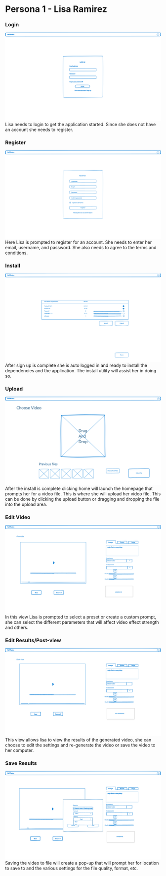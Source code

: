 # Persona 1 - Lisa Ramirez
### Login
![Login](Login.png)
Lisa needs to login to get the application started. Since she does not have an account she needs to register.
### Register
![Register](Register.png)
Here Lisa is prompted to register for an account. She needs to enter her email, username, and password. She also needs to agree to the terms and conditions.
### Install
![Install](Install.png)
After sign up is complete she is auto logged in and ready to install the dependencies and the application. The install utility will assist her in doing so.
### Upload
![Upload A File](Upload-Edit.png)
After the install is complete clicking home will launch the homepage that prompts her for a video file. This is where she will upload her video file. This can be done by clicking the upload button or dragging and dropping the file into the upload area.
### Edit Video
![Edit Video](Edit-Prompt.png)
In this view Lisa is prompted to select a preset or create a custom prompt, she can select the different parameters that will affect video effect strength and others.
### Edit Results/Post-view
![Edit Results](edit-result.png)
This view allows lisa to view the results of the generated video, she can choose to edit the settings and re-generate the video or save the video to her computer.
### Save Results
![Save Results](save-to-file.png)
Saving the video to file will create a pop-up that will prompt her for location to save to and the various settings for the file quality, format, etc.